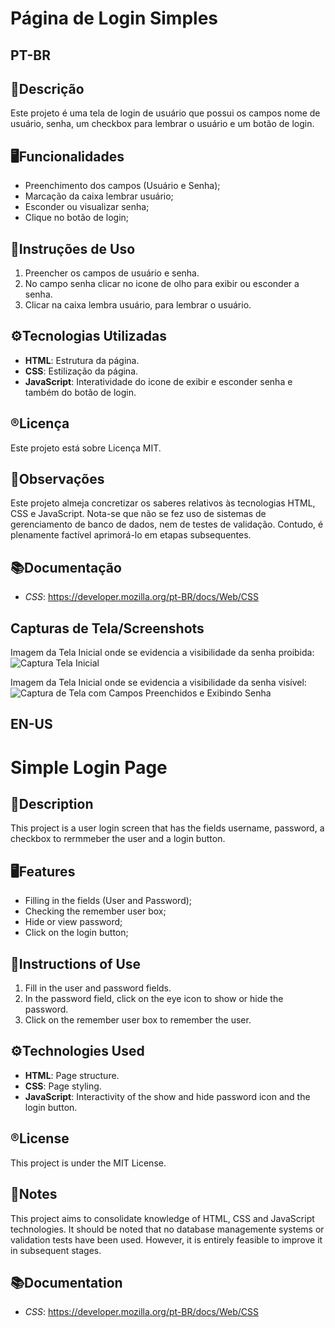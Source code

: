 # Página de Login Simples

## **PT-BR**
## 📄Descrição
Este projeto é uma tela de login de usuário que possui os campos nome de usuário, senha, um checkbox para lembrar o usuário e um botão de login.

## 🖥️Funcionalidades
- Preenchimento dos campos (Usuário e Senha);
- Marcação da caixa lembrar usuário;
- Esconder ou visualizar senha;
- Clique no botão de login;

## 📖Instruções de Uso
1. Preencher os campos de usuário e senha.
2. No campo senha clicar no icone de olho para exibir ou esconder a senha.
3. Clicar na caixa lembra usuário, para lembrar o usuário.

## ⚙️Tecnologias Utilizadas
- **HTML**: Estrutura da página.
- **CSS**: Estilização da página.
- **JavaScript**: Interatividade do icone de exibir e esconder senha e também do botão de login.

## ®️Licença
Este projeto está sobre Licença MIT.

## 📌Observações
Este projeto almeja concretizar os saberes relativos às tecnologias HTML, CSS e JavaScript. Nota-se que não se fez uso de sistemas de gerenciamento de banco de dados, nem de testes de validação. Contudo, é plenamente factível aprimorá-lo em etapas subsequentes.

## 📚Documentação
- *CSS*: https://developer.mozilla.org/pt-BR/docs/Web/CSS

## Capturas de Tela/Screenshots
Imagem da Tela Inicial onde se evidencia a visibilidade da senha proibida:
![Captura Tela Inicial](https://github.com/jessieFerrS/login_simples/assets/114115950/6e471c1e-ea2b-4edd-8284-30fbd69003c9)


Imagem da Tela Inicial onde se evidencia a visibilidade da senha visível:
![Captura de Tela com Campos Preenchidos e Exibindo Senha](https://github.com/jessieFerrS/login_simples/assets/114115950/af99dbda-a496-4a7f-ad73-329587eb0495)



## **EN-US**
# Simple Login Page

## 📄Description
This project is a user login screen that has the fields username, password, a checkbox to rermmeber the user and a login button.

## 🖥️Features
- Filling in the fields (User and Password);
- Checking the remember user box;
- Hide or view password;
- Click on the login button;

## 📖Instructions of Use
1. Fill in the user and password fields.
2. In the password field, click on the eye icon to show or hide the password.
3. Click on the remember user box to remember the user.

## ⚙️Technologies Used
- **HTML**: Page structure.
- **CSS**: Page styling.
- **JavaScript**: Interactivity of the show and hide password icon and the login button.

## ®️License
This project is under the MIT License.

## 📌Notes
This project aims to consolidate knowledge of HTML, CSS and JavaScript technologies. It should be noted that no database managemente systems or validation tests have been used. However, it is entirely feasible to improve it in subsequent stages.

## 📚Documentation
- *CSS*: https://developer.mozilla.org/pt-BR/docs/Web/CSS

 
